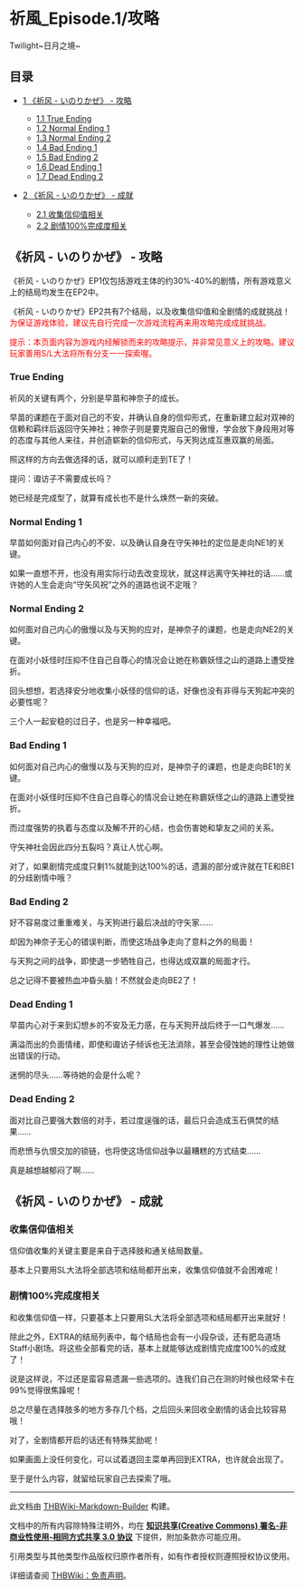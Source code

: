 # 祈風_Episode.1/攻略

<!-- source html: G:\repos\THBWiki-Markdown-Builder\THBWikiMarkdown\Temp\main\6\64\ns0%3A%E7%A5%88%E9%A2%A8_Episode%2E1%2F%E6%94%BB%E7%95%A5.html -->

Twilight~日月之境~

## 目录

- [1 《祈风 - いのりかぜ》 - 攻略](#《祈风_-_いのりかぜ》_-_攻略)

  - [1.1 True Ending](#True_Ending)
  - [1.2 Normal Ending 1](#Normal_Ending_1)
  - [1.3 Normal Ending 2](#Normal_Ending_2)
  - [1.4 Bad Ending 1](#Bad_Ending_1)
  - [1.5 Bad Ending 2](#Bad_Ending_2)
  - [1.6 Dead Ending 1](#Dead_Ending_1)
  - [1.7 Dead Ending 2](#Dead_Ending_2)



- [2 《祈风 - いのりかぜ》 - 成就](#《祈风_-_いのりかぜ》_-_成就)

  - [2.1 收集信仰值相关](#收集信仰值相关)
  - [2.2 剧情100%完成度相关](#剧情100%完成度相关)







## 《祈风 - いのりかぜ》 - 攻略
  
《祈风 - いのりかぜ》EP1仅包括游戏主体的约30%-40%的剧情，所有游戏意义上的结局均发生在EP2中。
  
  
《祈风 - いのりかぜ》EP2共有7个结局，以及收集信仰值和全剧情的成就挑战！
<font color="#F00">为保证游戏体验，建议先自行完成一次游戏流程再来用攻略完成成就挑战。</font>
  
  
<font color="#F00">提示：本页面内容为游戏内经解锁而来的攻略提示，并非常见意义上的攻略。建议玩家善用S/L大法将所有分支一一探索喔。</font>
  

### True Ending
  
祈风的关键有两个，分别是早苗和神奈子的成长。
  
  
早苗的课题在于面对自己的不安，并确认自身的信仰形式，在重新建立起对双神的信赖和羁绊后返回守矢神社；神奈子则是要克服自己的傲慢，学会放下身段用对等的态度与其他人来往，并创造崭新的信仰形式，与天狗达成互惠双赢的局面。
  
  
照这样的方向去做选择的话，就可以顺利走到TE了！
  
  
  

提问：诹访子不需要成长吗？
  
  
她已经是完成型了，就算有成长也不是什么焕然一新的突破。
  

### Normal Ending 1
  
早苗如何面对自己内心的不安、以及确认自身在守矢神社的定位是走向NE1的关键。
  
  
如果一直想不开，也没有用实际行动去改变现状，就这样远离守矢神社的话……或许她的人生会走向“守矢风祝”之外的道路也说不定哦？
  

### Normal Ending 2
  
如何面对自己内心的傲慢以及与天狗的应对，是神奈子的课题，也是走向NE2的关键。
  
  
在面对小妖怪时压抑不住自己自尊心的情况会让她在称霸妖怪之山的道路上遭受挫折。
  
  
回头想想，若选择安分地收集小妖怪的信仰的话，好像也没有非得与天狗起冲突的必要性呢？
  
  
三个人一起安稳的过日子，也是另一种幸福吧。
  

### Bad Ending 1
  
如何面对自己内心的傲慢以及与天狗的应对，是神奈子的课题，也是走向BE1的关键。
  
  
在面对小妖怪时压抑不住自己自尊心的情况会让她在称霸妖怪之山的道路上遭受挫折。
  
  
而过度强势的执着与态度以及解不开的心结，也会伤害她和挚友之间的关系。
  
  
守矢神社会因此四分五裂吗？真让人忧心啊。
  
  
对了，如果剧情完成度只剩1%就能到达100%的话，遗漏的部分或许就在TE和BE1的分歧剧情中哦？
  

### Bad Ending 2
  
好不容易度过重重难关，与天狗进行最后决战的守矢家……
  
  
却因为神奈子无心的错误判断，而使这场战争走向了意料之外的局面！
  
  
与天狗之间的战争，即使退一步牺牲自己，也得达成双赢的局面才行。
  
  
总之记得不要被热血冲昏头脑！不然就会走向BE2了！
  

### Dead Ending 1
  
早苗内心对于来到幻想乡的不安及无力感，在与天狗开战后终于一口气爆发……
  
  
满溢而出的负面情绪，即使和诹访子倾诉也无法消除，甚至会侵蚀她的理性让她做出错误的行动。
  
  
迷惘的尽头……等待她的会是什么呢？
  

### Dead Ending 2
  
面对比自己要强大数倍的对手，若过度逞强的话，最后只会造成玉石俱焚的结果……
  
  
而悲愤与仇恨交加的锁链，也将使这场信仰战争以最糟糕的方式结束……
  
  
真是越想越郁闷了啊……
  

## 《祈风 - いのりかぜ》 - 成就
### 收集信仰值相关
  
信仰值收集的关键主要是来自于选择肢和通关结局数量。
  
  
基本上只要用SL大法将全部选项和结局都开出来，收集信仰值就不会困难呢！
  

### 剧情100%完成度相关
  
和收集信仰值一样，只要基本上只要用SL大法将全部选项和结局都开出来就好！
  
  
除此之外，EXTRA的结局列表中，每个结局也会有一小段杂谈，还有肥岛道场Staff小剧场。将这些全部看完的话，基本上就能够达成剧情完成度100%的成就了！
  
  
说是这样说，不过还是蛮容易遗漏一些选项的。连我们自己在测的时候也经常卡在99%觉得很焦躁呢！
  
  
总之尽量在选择肢多的地方多存几个档，之后回头来回收全剧情的话会比较容易哦！
  
  
对了，全剧情都开启的话还有特殊奖励呢！
  
  
如果画面上没任何变化，可以试着退回主菜单再回到EXTRA，也许就会出现了。
  
  
至于是什么内容，就留给玩家自己去探索了哦。
  





---

此文档由 [THBWiki-Markdown-Builder](https://github.com/Delsin-Yu/THBWiki-Markdown-Builder) 构建。

文档中的所有内容除特殊注明外，均在 [**知识共享(Creative Commons) 署名-非商业性使用-相同方式共享 3.0 协议**](https://creativecommons.org/licenses/by-sa/3.0/deed.zh-hans) 下提供，附加条款亦可能应用。

引用类型与其他类型作品版权归原作者所有，如有作者授权则遵照授权协议使用。

详细请查阅 [THBWiki：免责声明](https://thbwiki.cc/THBWiki:%E5%85%8D%E8%B4%A3%E5%A3%B0%E6%98%8E)。

